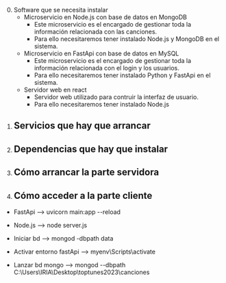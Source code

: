 0) Software que se necesita instalar
   - Microservicio en Node.js con base de datos en MongoDB
     - Este microservicio es el encargado de gestionar toda la información relacionada con las canciones.
     - Para ello necesitaremos tener instalado Node.js y MongoDB en el sistema.
   - Microservicio en FastApi con base de datos en MySQL
     - Este microservicio es el encargado de gestionar toda la información relacionada con el login y los usuarios.
     - Para ello necesitaremos tener instalado Python y FastApi en el sistema.
   - Servidor web en react
     - Servidor web utilizado para contruir la interfaz de usuario.
     - Para ello necesitaremos tener instalado Node.js
1) Servicios que hay que arrancar
   - 
2) Dependencias que hay que instalar
   - 
3) Cómo arrancar la parte servidora
   - 
4) Cómo acceder a la parte cliente
   - 



- FastApi --> uvicorn main:app --reload

- Node.js --> node server.js

- Iniciar bd --> mongod -dbpath data

- Activar entorno fastApi --> myenv\Scripts\activate

- Lanzar bd mongo --> mongod --dbpath C:\Users\IRIA\Desktop\toptunes2023\canciones
